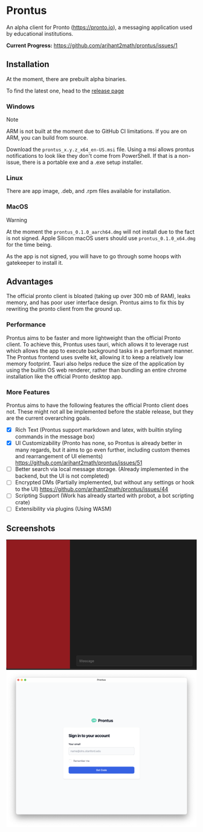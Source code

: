 # Prontus

An alpha client for Pronto (https://pronto.io), a messaging application used by educational institutions.

**Current Progress:** https://github.com/arihant2math/prontus/issues/1

## Installation

At the moment, there are prebuilt alpha binaries.

To find the latest one, head to the [release page](https://github.com/arihant2math/prontus/releases)

### Windows

> [!NOTE]
> ARM is not built at the moment due to GitHub CI limitations. If you are on ARM, you can build from source.

Download the `prontus_x.y.z_x64_en-US.msi` file.
Using a msi allows prontus notifications to look like they don't come from PowerShell.
If that is a non-issue, there is a portable exe and a .exe setup installer.

### Linux

There are app image, .deb, and .rpm files available for installation.

### MacOS

> [!WARNING]
> At the moment the `prontus_0.1.0_aarch64.dmg` will not install due to the fact is not signed.
> Apple Silicon macOS users should use `prontus_0.1.0_x64.dmg` for the time being.

As the app is not signed, you will have to go through some hoops with gatekeeper to install it.

## Advantages

The official pronto client is bloated (taking up over 300 mb of RAM), leaks memory, and has poor user interface design.
Prontus aims to fix this by rewriting the pronto client from the ground up.

### Performance

Prontus aims to be faster and more lightweight than the official Pronto client.
To achieve this, Prontus uses tauri,
which allows it to leverage rust which allows the app to execute background tasks in a performant manner.
The Prontus frontend uses svelte kit, allowing it to keep a relatively low memory footprint.
Tauri also helps reduce the size of the application by using the builtin OS web renderer,
rather than bundling an entire chrome installation like the official Pronto desktop app.

### More Features

Prontus aims to have the following features the official Pronto client does not.
These might not all be implemented before the stable release, but they are the current overarching goals.

- [x] Rich Text (Prontus support markdown and latex, with builtin styling commands in the message box)
- [x] UI Customizability (Pronto has none, so Prontus is already better in many regards, but it aims to go even further,
  including custom themes and rearrangement of UI elements) https://github.com/arihant2math/prontus/issues/51
- [ ] Better search via local message storage. (Already implemented in the backend, but the UI is not completed)
- [ ] Encrypted DMs (Partially implemented, but without any settings or hook to the
  UI) https://github.com/arihant2math/prontus/issues/44
- [ ] Scripting Support (Work has already started with probot, a bot scripting crate)
- [ ] Extensibility via plugins (Using WASM)

## Screenshots

![screenshot.png](screenshots/screenshot.png)
![login.png](screenshots/login.png)
